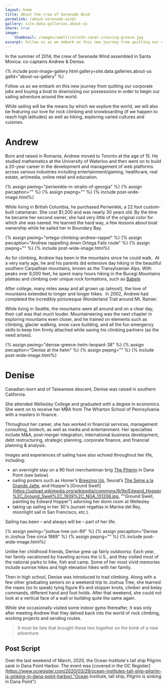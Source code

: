```yaml
---
layout: home
title: About the crew of Serenade Wind
permalink: /about-serenade-wind/
gallery: site.data.galleries.about-us
share: true
image:
    thumbnail: /images/small/corinth-canal-crossing-greece.jpg
excerpt: Follow us as we embark on this new journey from quitting our corporate jobs and buying a boat to downsizing our possessions in order to begin our sailing adventure around the world. Read on for more about the crew of Serenade Wind.
---
```

In the summer of 2014, the crew of Serenade Wind assembled in Santa Monica: co-captains Andrew &amp; Denise.

{% include post-image-gallery.html gallery=site.data.galleries.about-us galId="about-us-gallery" %}

Follow us as we embark on this new journey from quitting our corporate jobs and buying a boat to downsizing our possessions in order to begin our sailing adventure around the world.

While sailing will be the means by which we explore the world, we will also be featuring our love for rock climbing and snowboarding (if we happen to reach high latitudes) as well as hiking, exploring varied cultures and cuisines.

# Andrew

Born and raised in Romania, Andrew moved to Toronto at the age of 15. He studied mathematics at the University of Waterloo and then went on to build a 20-year career in the development and management of web platforms across various industries including entertainment/gaming, healthcare, real estate, art/media, online retail and education.

{% assign pwimg="periwinkle-in-straits-of-georgia" %}
{% assign pwcaption="" %}
{% assign pwpng="" %}
{% include post-wide-image.html%}

While living in British Columbia, he purchased Periwinkle, a 22 foot custom-built catamaran. She cost $1,200 and was nearly 30 years old. By the time he became her second owner, she had very little of the original color for which she was named. He learned the hard way, a few lessons about boat ownership while he sailed her in Boundary Bay.

{% assign pwimg="ortega-climbing-andrew-rappel" %}
{% assign pwcaption="Andrew rappelling down Ortega Falls route" %}
{% assign pwpng="" %}
{% include post-wide-image.html%}

As for climbing, Andrew has been in the mountains since he could walk. &nbsp;At a very early age, he and his parents did extensive day hiking in the beautiful southern Carpathian mountains, known as the Transylvanian Alps. With peaks over 8,000 feet, he spent many hours hiking in the Bucegi Mountains plateau and climbing over unique rock formations, such as [Babele](https://en.wikipedia.org/wiki/Babele "Babele (meaning The old women) is a name for an area on the Bucegi Mountains plateau in Romania")

After college, many miles away and all grown up (almost), the love of mountains extended to longer and longer hikes. &nbsp;In 2002, Andrew had completed the incredibly picturesque Wonderland Trail around Mt. Rainier.

While living in Seattle, the mountains were all around and on a clear day, their call was that much louder. Mountaineering was the next chapter in exploring mountains even closer, and he trained on elements such as climbing, glacier walking, snow cave building, and all the fun emergency skills to keep him firmly attached while saving his climbing partners (as the need arises).

{% assign pwimg="denise-greece-helm-leopard-38" %}
{% assign pwcaption="Denise at the helm" %}
{% assign pwpng="" %}
{% include post-wide-image.html%}

# Denise

Canadian-born and of Taiwanese descent, Denise was raised in southern California.

She attended Wellesley College and graduated with a degree in economics. She went on to receive her MBA from The Wharton School of Pennsylvania with a masters in finance.

Throughout her career, she has worked in financial services, management consulting, biotech, as well as media and entertainment. Her specialties include M&A, post-merger integration, international business development, debt restructuring, strategic planning, corporate finance, and financial planning & analysis. 

Images and experiences of sailing have also echoed throughout her life, including:
- an overnight stay on a 90 foot merchantman brig [The Pilgrim](https://www.ocean-institute.org/sites/main/files/file-attachments/oi_teacherprograms_2016_spreads.pdf, "The Pilgrim Tallship, Dana Point") in Dana Point (see below)
- sailing posters such as Homer’s [Breezing Up](https://www.nga.gov/collection/art-object-page.30228.html, "Breezing Up, painting by Homer"), Seurat’s [The Seine a la Grande Jatte](https://upload.wikimedia.org/wikipedia/commons/9/96/Georges_Seurat_026.jpg, "The Seine a la Grande Jatte, painting by Georges Seurat"), and Hopper’s [Ground Swell](https://upload.wikimedia.org/wikipedia/commons/9/9e/Edward_Hopper%2C_Ground_Swell%2C_1939%2C_NGA_131206.jpg, ""Ground Swell, painting by Edward Hopper") adorning her dorm room at Wellesley
- taking up sailing in her 30's (sunset regattas in Marina del Rey, moonlight sail in San Francisco, etc.).

Sailing has been – and always will be – part of her life.

{% assign pwimg="joshua-tree-jun-89" %}
{% assign pwcaption="Denise in Joshua Tree circa 1989" %}
{% assign pwpng="" %}
{% include post-wide-image.html%}

Unlike her childhood friends, Denise grew up fairly outdoorsy. Each year, her family vacationed by traveling across the U.S., and they visited most of the national parks to hike, fish and camp. Some of her most vivid memories include sunrise hikes and high elevation hikes with her family.

Then in high school, Denise was introduced to trad climbing. Along with a few other graduating seniors on a weekend trip to Joshua Tree, she learned the ropes (so to speak) tying figure 8’s and stopper knots, climber and belay commands, different hand and foot holds. After that weekend, she could not look at a vertical face of a wall or building quite the same again.

While she occasionally visited some indoor gyms thereafter, it was only after meeting Andrew that they delved back into the world of rock climbing, working projects and sending routes.

> It must be fate that brought these two together on the brink of a new adventure.

## Post Script
Over the last weekend of March, 2020, the Ocean Institute's tall ship Pilgrim sank in Dana Point Harbor. The event was [covered in the OC Register](https://www.ocregister.com/2020/03/29/ocean-institutes-tall-ship-pilgrim-is-sinking-in-dana-point-harbor/,"Ocean Institute, tall ship, Pilgrim is sinking in Dana Point")